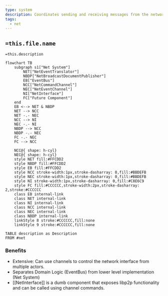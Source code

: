 ```yaml
---
type: system
description: Coordinates sending and receiving messages from the network (libp2p) interface
tags:
  - net
---
```

## `=this.file.name`

`=this.description`

```mermaid
flowchart TB
    subgraph s1["Net System"]
        NET["NetEventTranslator"]
        NBDP["NetBroadcastDocumentPublisher"]
        EB["EventBus"]
        NCC["NetCommandChannel"]
        NEC["NetEventChannel"]
        NI["NetInterface"]
        FC["Future Component"]
    end
    EB <--> NET & NBDP
    NET --> NCC
    NET -.- NEC
    NCC --> NI
    NEC -.- NI
    NBDP --> NCC
    NBDP -.- NEC
    FC -.- NEC
    FC --> NCC

    NCC@{ shape: h-cyl}
    NEC@{ shape: h-cyl}
    style NET fill:#FFCDD2
    style NBDP fill:#FFCDD2
    style EB fill:#FFCDD2
    style NCC stroke-width:1px,stroke-dasharray: 0,fill:#BBDEFB
    style NEC stroke-width:1px,stroke-dasharray: 0,fill:#BBDEFB
    style NI stroke-width:1px,stroke-dasharray: 0,fill:#C8E6C9
    style FC fill:#CCCCCC,stroke-width:2px,stroke-dasharray: 2,stroke:#CCCCCC
	class EB internal-link
	class NET internal-link
	class NI internal-link
	class NCC internal-link
	class NEC internal-link
	class NBDP internal-link
    linkStyle 8 stroke:#CCCCCC,fill:none
    linkStyle 9 stroke:#CCCCCC,fill:none
```

```dataview
TABLE description as Description
FROM #net
```
### Benefits

- Extensive: Can use channels to control the network interface from multiple actors.
- Separates Domain Logic (EventBus) from lower level implementation (Net System)
- [[NetInterface]] is a dumb component that exposes libp2p functionality and can be called using channel commands.